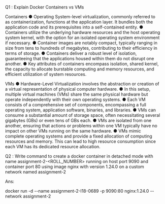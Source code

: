 Q1 : Explain Docker Containers vs VMs


Containers
● Operating System-level virtualization, commonly referred to as containerization, functions at the application layer. It bundles both the application code and its prerequisites into a self-contained entity.
● Containers utilize the underlying hardware resources and the host operating system kernel, with the option for an isolated operating system environment if necessary.
● Container images are notably compact, typically ranging in size from tens to hundreds of megabytes, contributing to their efficiency in terms of storage.
● Containers deliver a robust level of isolation, guaranteeing that the applications housed within them do not disrupt one another.
● Key attributes of containers encompass isolation, shared kernel, the capacity to allocate burstable computing and memory resources, and efficient utilization of system resources.


VMs
● Hardware-Level Virtualization involves the abstraction or creation of a virtual representation of physical computer hardware.
● In this setup, multiple virtual machines (VMs) share the same physical hardware but operate independently with their own operating systems.
● Each VM consists of a comprehensive set of components, encompassing a full operating system, application software, binaries, and libraries.
● VMs can consume a substantial amount of storage space, often necessitating several gigabytes (GBs) or even tens of GBs each.
● VMs are isolated from one another, ensuring that actions or problems within one VM typically have no impact on other VMs running on the same hardware.
● VMs mimic complete operating systems and provide a fixed allocation of computing resources and memory. This can lead to high resource consumption since each VM has its dedicated resource allocation.




Q2 : Write command to create a docker container in detached mode with name assignment-2-<ROLL_NUMBER> running on host port 9090 and container port 80 using image nginx with version 1.24.0 on a custom network named assignment-2


Ans: 

docker run -d --name assignment-2-I18-0689 -p 9090:80 nginx:1.24.0 --network assignment-2